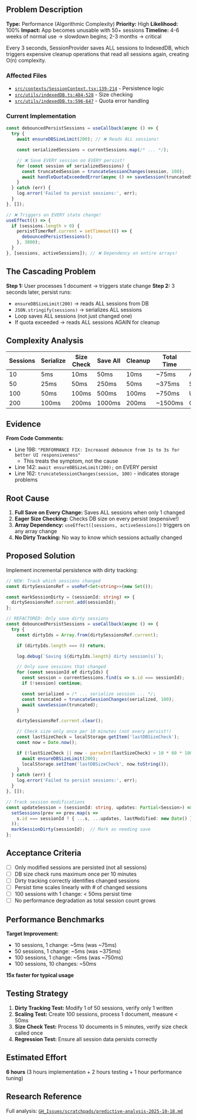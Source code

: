 ## Problem Description

**Type:** Performance (Algorithmic Complexity)
**Priority:** High
**Likelihood:** 100%
**Impact:** App becomes unusable with 50+ sessions
**Timeline:** 4-6 weeks of normal use → slowdown begins; 2-3 months → critical

Every 3 seconds, SessionProvider saves ALL sessions to IndexedDB, which triggers expensive cleanup operations that read all sessions again, creating O(n) complexity.

### Affected Files

- [`src/contexts/SessionContext.tsx:139-214`](src/contexts/SessionContext.tsx#L139-L214) - Persistence logic
- [`src/utils/indexedDB.ts:484-528`](src/utils/indexedDB.ts#L484-L528) - Size checking
- [`src/utils/indexedDB.ts:596-647`](src/utils/indexedDB.ts#L596-L647) - Quota error handling

### Current Implementation

```typescript
const debouncedPersistSessions = useCallback(async () => {
  try {
    await ensureDBSizeLimit(200); // ❌ Reads ALL sessions!

    const serializedSessions = currentSessions.map(/* ... */);

    // ❌ Save EVERY session on EVERY persist!
    for (const session of serializedSessions) {
      const truncatedSession = truncateSessionChanges(session, 100);
      await handleQuotaExceededError(async () => saveSession(truncatedSession), session.id);
    }
  } catch (err) {
    log.error('Failed to persist sessions:', err);
  }
}, []);

// ❌ Triggers on EVERY state change!
useEffect(() => {
  if (sessions.length > 0) {
    persistTimerRef.current = setTimeout(() => {
      debouncedPersistSessions();
    }, 3000);
  }
}, [sessions, activeSessions]); // ❌ Dependency on entire arrays!
```

## The Cascading Problem

**Step 1:** User processes 1 document → triggers state change
**Step 2:** 3 seconds later, persist runs:

- `ensureDBSizeLimit(200)` → reads ALL sessions from DB
- `JSON.stringify(sessions)` → serializes ALL sessions
- Loop saves ALL sessions (not just changed one)
- If quota exceeded → reads ALL sessions AGAIN for cleanup

## Complexity Analysis

| Sessions | Serialize | Size Check | Save All | Cleanup | Total Time | Impact     |
| -------- | --------- | ---------- | -------- | ------- | ---------- | ---------- |
| 10       | 5ms       | 10ms       | 50ms     | 10ms    | ~75ms      | Acceptable |
| 50       | 25ms      | 50ms       | 250ms    | 50ms    | ~375ms     | Sluggish   |
| 100      | 50ms      | 100ms      | 500ms    | 100ms   | ~750ms     | Unusable   |
| 200      | 100ms     | 200ms      | 1000ms   | 200ms   | ~1500ms    | Crash risk |

## Evidence

**From Code Comments:**

- Line 198: `"PERFORMANCE FIX: Increased debounce from 1s to 3s for better UI responsiveness"`
  - This treats the symptom, not the cause
- Line 142: `await ensureDBSizeLimit(200);` on EVERY persist
- Line 162: `truncateSessionChanges(session, 100)` - indicates storage problems

## Root Cause

1. **Full Save on Every Change:** Saves ALL sessions when only 1 changed
2. **Eager Size Checking:** Checks DB size on every persist (expensive!)
3. **Array Dependency:** `useEffect([sessions, activeSessions])` triggers on any array change
4. **No Dirty Tracking:** No way to know which sessions actually changed

## Proposed Solution

Implement incremental persistence with dirty tracking:

```typescript
// NEW: Track which sessions changed
const dirtySessionsRef = useRef<Set<string>>(new Set());

const markSessionDirty = (sessionId: string) => {
  dirtySessionsRef.current.add(sessionId);
};

// REFACTORED: Only save dirty sessions
const debouncedPersistSessions = useCallback(async () => {
  try {
    const dirtyIds = Array.from(dirtySessionsRef.current);

    if (dirtyIds.length === 0) return;

    log.debug(`Saving ${dirtyIds.length} dirty session(s)`);

    // Only save sessions that changed
    for (const sessionId of dirtyIds) {
      const session = currentSessions.find(s => s.id === sessionId);
      if (!session) continue;

      const serialized = /* ... serialize session ... */;
      const truncated = truncateSessionChanges(serialized, 100);
      await saveSession(truncated);
    }

    dirtySessionsRef.current.clear();

    // Check size only once per 10 minutes (not every persist!)
    const lastSizeCheck = localStorage.getItem('lastDBSizeCheck');
    const now = Date.now();

    if (!lastSizeCheck || now - parseInt(lastSizeCheck) > 10 * 60 * 1000) {
      await ensureDBSizeLimit(200);
      localStorage.setItem('lastDBSizeCheck', now.toString());
    }
  } catch (err) {
    log.error('Failed to persist sessions:', err);
  }
}, []);

// Track session modifications
const updateSession = (sessionId: string, updates: Partial<Session>) => {
  setSessions(prev => prev.map(s =>
    s.id === sessionId ? { ...s, ...updates, lastModified: new Date() } : s
  ));
  markSessionDirty(sessionId);  // Mark as needing save
};
```

## Acceptance Criteria

- [ ] Only modified sessions are persisted (not all sessions)
- [ ] DB size check runs maximum once per 10 minutes
- [ ] Dirty tracking correctly identifies changed sessions
- [ ] Persist time scales linearly with # of changed sessions
- [ ] 100 sessions with 1 change: < 50ms persist time
- [ ] No performance degradation as total session count grows

## Performance Benchmarks

**Target Improvement:**

- 10 sessions, 1 change: ~5ms (was ~75ms)
- 50 sessions, 1 change: ~5ms (was ~375ms)
- 100 sessions, 1 change: ~5ms (was ~750ms)
- 100 sessions, 10 changes: ~50ms

**15x faster for typical usage**

## Testing Strategy

1. **Dirty Tracking Test:** Modify 1 of 50 sessions, verify only 1 written
2. **Scaling Test:** Create 100 sessions, process 1 document, measure < 50ms
3. **Size Check Test:** Process 10 documents in 5 minutes, verify size check called once
4. **Regression Test:** Ensure all session data persists correctly

## Estimated Effort

**6 hours** (3 hours implementation + 2 hours testing + 1 hour performance tuning)

## Research Reference

Full analysis: [`GH_Issues/scratchpads/predictive-analysis-2025-10-18.md`](../GH_Issues/scratchpads/predictive-analysis-2025-10-18.md#high-priority-issue-4-on%C2%B2-session-persistence-performance)
